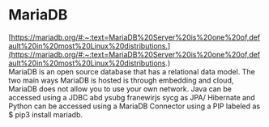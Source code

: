 # MariaDB
[https://mariadb.org/#:~:text=MariaDB%20Server%20is%20one%20of,default%20in%20most%20Linux%20distributions.](https://mariadb.org/#:~:text=MariaDB%20Server%20is%20one%20of,default%20in%20most%20Linux%20distributions.)    
MariaDB is an open source database that has a relational data model. The two main ways MariaDB is hosted is through embedding and cloud, MariaDB does not allow you to use your own network. Java can be accessed using a JDBC abd ysubg franewirjs sycg as JPA/ Hibernate and Python can be accessed using a MariaDB Connector using a PIP labeled as $ pip3 install mariadb. 